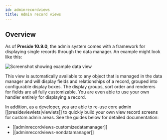 ```yaml
---
id: adminrecordviews
title: Admin record views
---
```


## Overview

As of **Preside 10.9.0**, the admin system comes with a framework for displaying single records through the data manager. An example might look like this:

![Screenshot showing example data view](images/screenshots/presidedataview.jpg)

This view is automatically available to any object that is managed in the data manager and will display fields and relationships of a record, grouped into configurable display boxes. The display groups, sort order and renderers for fields are all fully customizable. You are even able to use your own handler entirely for displaying a record.

In addition, as a developer, you are able to re-use core admin [[presideviewlets|viewlets]] to quickly build your own view record screens for custom admin areas. See the guides below for detailed documentation:

* [[adminrecordviews-customizedatamanager]]
* [[adminrecordviews-nondatamanager]]